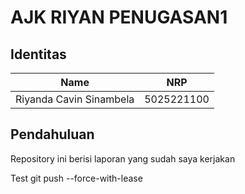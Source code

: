 # AJK RIYAN PENUGASAN1

## Identitas

| Name                    | NRP        |
| ----------------------- | ---------- |
| Riyanda Cavin Sinambela | 5025221100 |

## Pendahuluan

Repository ini berisi laporan yang sudah saya kerjakan

Test git push --force-with-lease
